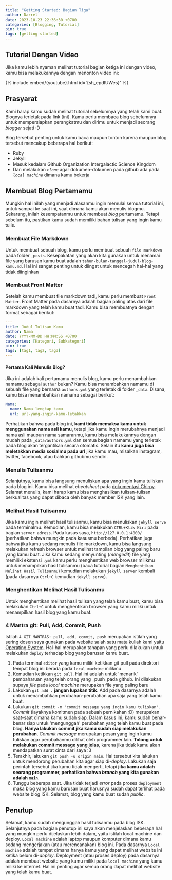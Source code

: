 ```yaml
---
title: "Getting Started: Bagian Tiga"
author: Darrel
date: 2023-10-23 22:36:30 +0700
categories: [Blogging, Tutorial]
pin: true
tags: [getting started]
---
```


## Tutorial Dengan Video
Jika kamu lebih nyaman melihat tutorial bagian ketiga ini dengan video, kamu bisa melakukannya dengan menonton video ini:

{% include embed/{youtube}.html id='{sh_epdIUWes}' %}

<!-- [ini](https://youtu.be/sh_epdIUWes). -->

## Prasyarat

Kami harap kamu sudah melihat tutorial sebelumnya yang telah kami buat. Blognya terletak pada link [ini]. Kamu perlu membaca blog sebelumnya untuk mempersiapkan perangkatmu dan dirimu untuk menjadi seorang _blogger_ sejati :D

Blog tersebut penting untuk kamu baca maupun tonton karena maupun blog tersebut mencakup beberapa hal berikut:
* Ruby
* Jekyll
* Masuk kedalam Github Organization Intergalactic Science Kingdom
* Dan melakukan _`clone`_ agar dokumen-dokumen pada github ada pada _`local machine`_ dimana kamu bekerja

## Membuat Blog Pertamamu

Mungkin hal inilah yang menjadi alasanmu ingin memulai semua tutorial ini, untuk sampai ke saat ini, saat dimana kamu akan menulis blogmu. Sekarang, inilah kesempatanmu untuk membuat _blog_ pertamamu. Tetapi sebelum itu, pastikan kamu sudah memiliki bahan tulisan yang ingin kamu tulis.

### Membuat File Markdown
Untuk membuat sebuah blog, kamu perlu membuat sebuah `file markdown` pada folder `_posts`. Kesepakatan yang akan kita gunakan untuk menamai file yang barusan kamu buat adalah `tahun-bulan-tanggal-judul-blog-kamu.md`. Hal ini sangat penting untuk diingat untuk mencegah hal-hal yang tidak diinginkan

### Membuat Front Matter
Setelah kamu membuat file markdown tadi, kamu perlu membuat `Front Matter`. Front Matter pada dasarnya adalah bagian paling atas dari file markdown yang telah kamu buat tadi. Kamu bisa membuatnya dengan format sebagai berikut:

```yaml
---
title: Judul Tulisan Kamu
author: Nama
date: YYYY-MM-DD HH:MM:SS +0700
categories: [Kategori, Subkategori]
pin: true
tags: [tag1, tag2, tag3]
---
```

#### Pertama Kali Menulis Blog?
Jika ini adalah kali pertamamu menulis blog, kamu perlu menambahkan namamu sebagai `author` bukan? Kamu bisa menambahkan namamu di sebuah file yang bernama `authors.yml` yang terletak di folder `_data`. Disana, kamu bisa menambahkan namamu sebagai berikut:

```yaml
Nama:
  name: Nama lengkap kamu
  url: url-yang-ingin-kamu-letakkan
```

Perhatikan bahwa pada blog ini, **kami tidak memaksa kamu untuk menggunakan nama asli kamu**, tetapi jika kamu ingin merubahnya menjadi nama asli maupun nama samaranmu, kamu bisa melakukannya dengan mudah pada `_data/authors.yml` dan semua bagian namamu yang terletak pada blog akan tergantikan secara otomatis. Selain itu **kamu juga bisa meletakkan media sosialmu pada url** jika kamu mau, misalkan instagram, twitter, facebook, atau bahkan githubmu sendiri.

### Menulis Tulisanmu
Selanjutnya, kamu bisa langsung menuliskan apa yang ingin kamu tuliskan pada blog ini. Kamu bisa melihat _cheatsheet_ pada [dokumentasi Chirpy]('https://chirpy.cotes.page/posts/write-a-new-post/#code-block'). Selamat menulis, kami harap kamu bisa menghasilkan tulisan-tulisan berkualitas yang dapat dibaca oleh banyak member ISK yang lain.

### Melihat Hasil Tulisanmu
Jika kamu ingin melihat hasil tulisanmu, kamu bisa menuliskan `jekyll serve` pada terminalmu. Kemudian, kamu bisa melakukan `CTRL+Klik Kiri` pada bagian `server adress`. Pada kasus saya, `http://127.0.0.1:4000/` (perhatikan bahwa mungkin pada kasusmu berbeda). Perhatikan juga bahwa jika kamu sedang menulis file markdown, kamu bisa langsung melakukan refresh browser untuk melihat tampilan blog yang paling baru yang kamu buat. Jika kamu sedang menyunting (_mengedit_) file yang memiliki ekstensi `.yml` kamu perlu menghentikan web browser milikmu untuk menampilkan hasil tulisanmu (baca tutorial bagian `Menghentikan Melihat Hasil Tulisanmu`) kemudian melakukan `jekyll server` kembali (pada dasarnya `Ctrl+C` kemudian `jekyll serve`).

### Menghentikan Melihat Hasil Tulisanmu
Untuk menghentikan melihat hasil tulisan yang telah kamu buat, kamu bisa melakukan `Ctrl+C` untuk menghentikan browser yang kamu miliki untuk menampilkan hasil blog yang kamu buat. 

### 4 Mantra git: Pull, Add, Commit, Push
Istilah `4 GIT MANTRAS: pull, add, commit, push` merupakan istilah yang sering dosen saya gunakan pada website salah satu mata kuliah kami yaitu [Operating System]('https://os.vlsm.org/'). Hal-hal merupakan tahapan yang perlu dilakukan untuk melakukan `deploy` terhadap blog yang barusan kamu buat. 

1. Pada terminal `editor` yang kamu miliki ketikkan git pull pada direktori tempat blog ini berada pada `local machine` milikmu
2. Kemudian ketikkan `git pull`. Hal ini adalah untuk 'menarik' pembaharuan yang telah orang yang _push_pada github. Ini dilakukan supaya _file_ pada _local machine_ merupakan file yang paling baru
3. Lakukan `git add .` **jangan lupakan titik**. Add pada dasarnya adalah untuk menambahkan perubahan-perubahan apa saja yang telah kamu buat. 
4. Lakukan `git commit -m "commit message yang ingin kamu tuliskan"`. _Commit_ (layaknya komitmen pada sebuah pernikahan :D) merupakan saat-saat dimana kamu sudah siap. Dalam kasus ini, kamu sudah benar-benar siap untuk 'mengunggah' perubahan yang telah kamu buat pada blog. **Hanya lakukan commit jika kamu sudah siap melakukan perubahan**. _Commit message_ merupakan pesan yang ingin kamu tuliskan agar perubahanmu dilihat oleh programmer lain. **Tolong untuk melakukan commit message yang jelas**, karena jika tidak kamu akan mendapatkan surat cinta dari saya :3
5. Terakhir, lakukan `git push -u origin main`. Hal tersebut kita lakukan untuk mendorong perubahan kita agar siap di-_deploy_. Lakukan saja perintah tersebut jika kamu tidak mengerti, tetapi **jika kamu adalah seorang programmer, perhatikan bahwa _branch_ yang kita gunakan adalah `main`**. 
6. Tunggu beberapa saat. Jika tidak terjadi _error_ pada proses `deployment` maka blog yang kamu barusan buat harusnya sudah dapat terlihat pada website blog ISK. Selamat, blog yang kamu buat sudah _public_.

## Penutup
Selamat, kamu sudah mengunggah hasil tulisanmu pada blog ISK. Selanjutnya pada bagian penutup ini saya akan menjelaskan beberapa hal yang mungkin perlu dijelaskan lebih dalam, yaitu istilah local machine dan deploy. `Local machine` adalah laptop maupun komputer dimana kamu sedang mengerjakan (atau merencanakan) blog ini. Pada dasarnya `Local machine` adalah tempat dimana hanya kamu yang dapat melihat website ini ketika belum di-_deploy_. Deployment (atau proses deploy) pada dasarnya adalah membuat website yang kamu miliki pada `local machine` yang kamu miliki ke internet. Hal ini penting agar semua orang dapat melihat website yang telah kamu buat.